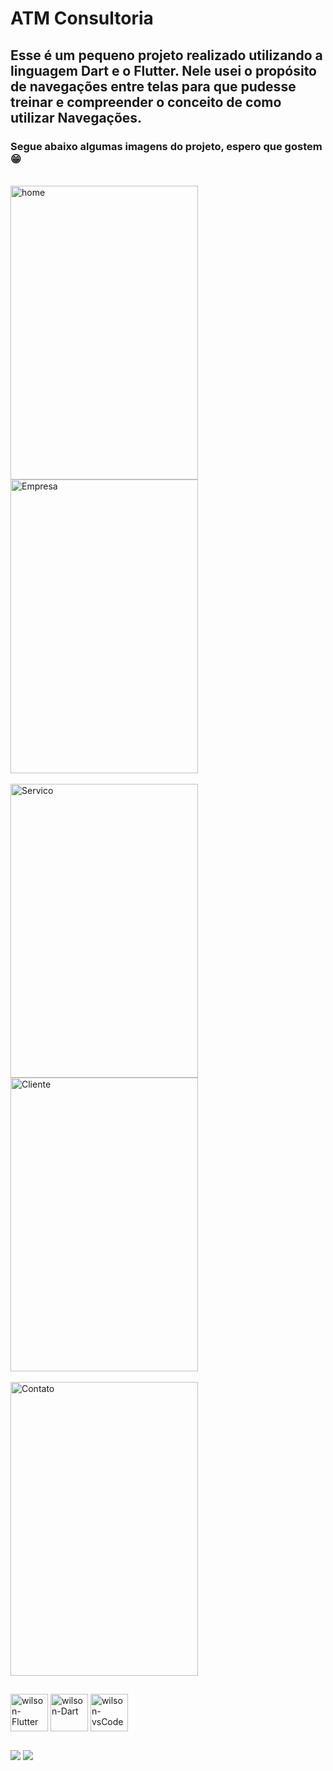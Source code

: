 # ATM Consultoria

## Esse é um pequeno projeto realizado utilizando a linguagem Dart e o Flutter. Nele usei o propósito de navegações entre telas para que pudesse treinar e compreender o conceito de como utilizar Navegações.

### Segue abaixo algumas imagens do projeto, espero que gostem 😁

<div style="display: inline_block"><br>
  <img align="center" alt="home" height="470" width="300" src="https://cdn.discordapp.com/attachments/758866002968182795/930988758105489408/WhatsApp_Image_2022-01-12_at_9.56.38_PM.jpeg"/>
  <img align="center" alt="Empresa" height="470" width="300" src="https://cdn.discordapp.com/attachments/758866002968182795/930987941684187176/WhatsApp_Image_2022-01-12_at_9.49.04_PM_3.jpeg"/><br><br>
  <img align="center" alt="Servico" height="470" width="300" src="https://cdn.discordapp.com/attachments/758866002968182795/930987941944262737/WhatsApp_Image_2022-01-12_at_9.49.04_PM.jpeg"/>
  <img align="center" alt="Cliente" height="470" width="300" src="https://cdn.discordapp.com/attachments/758866002968182795/930987941419970560/WhatsApp_Image_2022-01-12_at_9.49.04_PM_2.jpeg"/><br><br>
  <img align="center" alt="Contato" height="470" width="300" src="https://cdn.discordapp.com/attachments/758866002968182795/930987941180882974/WhatsApp_Image_2022-01-12_at_9.49.04_PM_1.jpeg"/>
</div>

##
<div clas="linguagens">
  <img align="center" alt="wilson-Flutter" height="60" width="60" src="https://cdn.jsdelivr.net/gh/devicons/devicon/icons/flutter/flutter-original.svg">
  <img align="center" alt="wilson-Dart" height="60" width="60" src="https://cdn.jsdelivr.net/gh/devicons/devicon/icons/dart/dart-original.svg">
  <img align="center" alt="wilson-vsCode" height="60" width="60" src="https://user-images.githubusercontent.com/674621/71187801-14e60a80-2280-11ea-94c9-e56576f76baf.png">
</div>

##
<div class="contato">
  <a href="https://www.linkedin.com/in/wilsonjuniordev/" target="_blank"><img src="https://img.shields.io/badge/LinkedIn-0077B5?style=for-the-badge&logo=linkedin&logoColor=white"    target="_blank"></a>
  <a href="wilsonraj@unipam.edu.br"><img src="https://img.shields.io/badge/Gmail-D14836?style=for-the-badge&logo=gmail&logoColor=white" target="_blank"></a>
</div>

